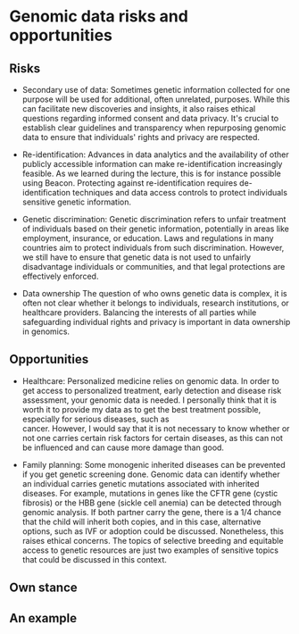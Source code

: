 # Genomic data risks and opportunities

## Risks 

+ Secondary use of data: 
Sometimes genetic information collected for one purpose will be used for additional, often unrelated, purposes. While this can facilitate new discoveries and insights, it also raises ethical questions regarding informed consent and data privacy. It's crucial to establish clear guidelines and transparency when repurposing genomic data to ensure that individuals' rights and privacy are respected.

+ Re-identification: 
Advances in data analytics and the availability of other publicly accessible information can make re-identification increasingly feasible. As we learned during the lecture, this is for instance possible using Beacon. Protecting against re-identification requires de-identification techniques and data access controls to protect individuals sensitive genetic information.

+ Genetic discrimination:
  Genetic discrimination refers to unfair treatment of individuals based on their genetic information, potentially in areas like employment, insurance, or education. Laws and regulations in many countries aim to protect individuals from such discrimination. However, we still have to ensure that genetic data is not used to unfairly disadvantage individuals or communities, and that legal protections are effectively enforced.

+ Data ownership
  The question of who owns genetic data is complex, it is often not clear whether it belongs to individuals, research institutions, or healthcare providers. Balancing the interests of all parties while safeguarding individual rights and privacy is important in data ownership in genomics.

## Opportunities 

+ Healthcare: Personalized medicine relies on genomic data. In order to get access to personalized treatment, early detection and disease risk assessment,
  your genomic data is needed. I personally think that it is worth it to provide my data as to get the best treatment possible, especially for serious diseases, such as   
  cancer. 
  However, I would say that it is not necessary to know whether or not one carries certain risk factors for certain diseases, as this can not be influenced 
  and can cause more damage than good.
  
+ Family planning: Some monogenic inherited diseases can be prevented if you get genetic screening done. Genomic data can identify whether an individual carries genetic mutations
  associated with inherited diseases. For example, mutations in genes like the CFTR gene (cystic fibrosis) or the HBB gene (sickle cell anemia) can be detected through genomic analysis.
  If both partner carry the gene, there is a 1/4 chance that the child will inherit both copies, and in this case, alternative options, such as IVF or adoption could be discussed.
  Nonetheless, this raises ethical concerns. The topics of selective breeding and equitable access to genetic resources are just two examples of sensitive topics that could be
  discussed in this context.


## Own stance

## An example 

